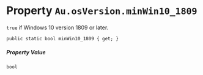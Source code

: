 # Property `Au.osVersion.minWin10_1809`

`true` if Windows 10 version 1809 or later.

```
public static bool minWin10_1809 { get; }
```

##### Property Value

`bool`